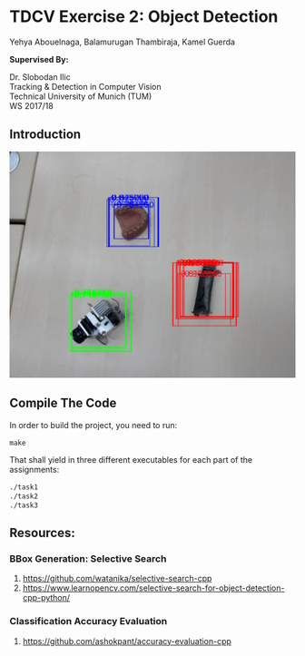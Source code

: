 # TDCV Exercise 2: Object Detection

Yehya Abouelnaga, Balamurugan Thambiraja, Kamel Guerda


__Supervised By:__

Dr. Slobodan Ilic<br/>
Tracking & Detection in Computer Vision<br/>
Technical University of Munich (TUM)<br/>
WS 2017/18

## Introduction
<img src="selsearch.jpeg" />

## Compile The Code

In order to build the project, you need to run:
```
make
```

That shall yield in three different executables for each part of the assignments:
```
./task1
./task2
./task3
```

## Resources:

### BBox Generation: Selective Search
1. https://github.com/watanika/selective-search-cpp
2. https://www.learnopencv.com/selective-search-for-object-detection-cpp-python/

### Classification Accuracy Evaluation
1. https://github.com/ashokpant/accuracy-evaluation-cpp
